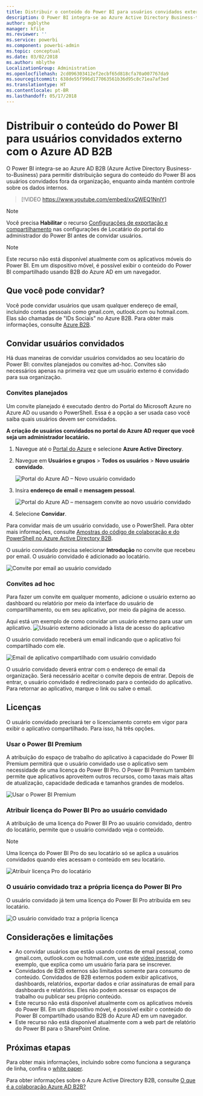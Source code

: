 ```yaml
---
title: Distribuir o conteúdo do Power BI para usuários convidados externo com o Azure AD B2B
description: O Power BI integra-se ao Azure Active Directory Business-to-business (Azure AD B2B) para permitir distribuição segura do conteúdo do Power BI aos usuários convidados fora da organização.
author: mgblythe
manager: kfile
ms.reviewer: ''
ms.service: powerbi
ms.component: powerbi-admin
ms.topic: conceptual
ms.date: 03/02/2018
ms.author: mblythe
LocalizationGroup: Administration
ms.openlocfilehash: 2cd096303412ef2ecbf65d818cfa70a007767da9
ms.sourcegitcommit: 638de55f996d177063561b36d95c8c71ea7af3ed
ms.translationtype: HT
ms.contentlocale: pt-BR
ms.lasthandoff: 05/17/2018
---
```

# <a name="distribute-power-bi-content-to-external-guest-users-with-azure-ad-b2b"></a>Distribuir o conteúdo do Power BI para usuários convidados externo com o Azure AD B2B

O Power BI integra-se ao Azure AD B2B (Azure Active Directory Business-to-Business) para permitir distribuição segura do conteúdo do Power BI aos usuários convidados fora da organização, enquanto ainda mantém controle sobre os dados internos.

> [!VIDEO https://www.youtube.com/embed/xxQWEQ1NnlY]

> [!NOTE]
> Você precisa **Habilitar** o recurso [Configurações de exportação e compartilhamento](service-admin-portal.md#export-and-sharing-settings) nas configurações de Locatário do portal do administrador do Power BI antes de convidar usuários.

> [!NOTE]
> Este recurso não está disponível atualmente com os aplicativos móveis do Power BI. Em um dispositivo móvel, é possível exibir o conteúdo do Power BI compartilhado usando B2B do Azure AD em um navegador. 

## <a name="who-can-you-invite"></a>Que você pode convidar?

Você pode convidar usuários que usam qualquer endereço de email, incluindo contas pessoais como gmail.com, outlook.com ou hotmail.com. Elas são chamadas de "IDs Sociais" no Azure B2B. Para obter mais informações, consulte [Azure B2B](https://docs.microsoft.com/en-us/azure/active-directory/active-directory-b2b-what-is-azure-ad-b2b).

## <a name="invite-guest-users"></a>Convidar usuários convidados

Há duas maneiras de convidar usuários convidados ao seu locatário do Power BI: convites planejados ou convites ad-hoc. Convites são necessários apenas na primeira vez que um usuário externo é convidado para sua organização.

### <a name="planned-invites"></a>Convites planejados

Um convite planejado é executado dentro do Portal do Microsoft Azure no Azure AD ou usando o PowerShell. Essa é a opção a ser usada caso você saiba quais usuários devem ser convidados. 

**A criação de usuários convidados no portal do Azure AD requer que você seja um administrador locatário.**

1. Navegue até o [Portal do Azure](https://portal.azure.com) e selecione **Azure Active Directory**.

2. Navegue em **Usuários e grupos** > **Todos os usuários** > **Novo usuário convidado**.

    ![Portal do Azure AD – Novo usuário convidado](media/service-admin-azure-ad-b2b/azuread-portal-new-guest-user.png)

3. Insira **endereço de email** e **mensagem pessoal**.

    ![Portal do Azure AD – mensagem convite ao novo usuário convidado](media/service-admin-azure-ad-b2b/azuread-portal-invite-message.png)

4. Selecione **Convidar**.

Para convidar mais de um usuário convidado, use o PowerShell. Para obter mais informações, consulte [Amostras do código de colaboração e do PowerShell no Azure Active Directory B2B](https://docs.microsoft.com/azure/active-directory/b2b/code-samples).

O usuário convidado precisa selecionar **Introdução** no convite que recebeu por email. O usuário convidado é adicionado ao locatário.

![Convite por email ao usuário convidado](media/service-admin-azure-ad-b2b/guest-user-invite-email.png)

### <a name="ad-hoc-invites"></a>Convites ad hoc

Para fazer um convite em qualquer momento, adicione o usuário externo ao dashboard ou relatório por meio da interface do usuário de compartilhamento, ou em seu aplicativo, por meio da página de acesso.

Aqui está um exemplo de como convidar um usuário externo para usar um aplicativo.
![Usuário externo adicionado à lista de acesso do aplicativo](media/service-admin-azure-ad-b2b/power-bi-app-access.png)

O usuário convidado receberá um email indicando que o aplicativo foi compartilhado com ele.

![Email de aplicativo compartilhado com usuário convidado](media/service-admin-azure-ad-b2b/guest-user-invite-email2.png)

O usuário convidado deverá entrar com o endereço de email da organização. Será necessário aceitar o convite depois de entrar. Depois de entrar, o usuário convidado é redirecionado para o conteúdo do aplicativo. Para retornar ao aplicativo, marque o link ou salve o email.

## <a name="licensing"></a>Licenças

O usuário convidado precisará ter o licenciamento correto em vigor para exibir o aplicativo compartilhado. Para isso, há três opções.

### <a name="use-power-bi-premium"></a>Usar o Power BI Premium

A atribuição do espaço de trabalho do aplicativo à capacidade do Power BI Premium permitirá que o usuário convidado use o aplicativo sem necessidade de uma licença do Power BI Pro. O Power BI Premium também permite que aplicativos aproveitem outros recursos, como taxas mais altas de atualização, capacidade dedicada e tamanhos grandes de modelos.

![Usar o Power BI Premium](media/service-admin-azure-ad-b2b/license-approach1.png)

### <a name="assign-power-bi-pro-license-to-guest-user"></a>Atribuir licença do Power BI Pro ao usuário convidado

A atribuição de uma licença do Power BI Pro ao usuário convidado, dentro do locatário, permite que o usuário convidado veja o conteúdo.

> [!NOTE]
> Uma licença do Power BI Pro do seu locatário só se aplica a usuários convidados quando eles acessam o conteúdo em seu locatário.

![Atribuir licença Pro do locatário](media/service-admin-azure-ad-b2b/license-approach2.png)

### <a name="guest-user-brings-their-own-power-bi-pro-license"></a>O usuário convidado traz a própria licença do Power BI Pro

O usuário convidado já tem uma licença do Power BI Pro atribuída em seu locatário.

![O usuário convidado traz a própria licença](media/service-admin-azure-ad-b2b/license-approach3.png)

## <a name="considerations-and-limitations"></a>Considerações e limitações

* Ao convidar usuários que estão usando contas de email pessoal, como gmail.com, outlook.com ou hotmail.com, use este [vídeo inserido](https://docs.microsoft.com/en-us/azure/active-directory/active-directory-b2b-redemption-experience) de exemplo, que explica como um usuário faria para se inscrever.
* Convidados de B2B externos são limitados somente para consumo de conteúdo. Convidados de B2B externos podem exibir aplicativos, dashboards, relatórios, exportar dados e criar assinaturas de email para dashboards e relatórios. Eles não podem acessar os espaços de trabalho ou publicar seu próprio conteúdo.
* Este recurso não está disponível atualmente com os aplicativos móveis do Power BI. Em um dispositivo móvel, é possível exibir o conteúdo do Power BI compartilhado usando B2B do Azure AD em um navegador.
* Este recurso não está disponível atualmente com a web part de relatório do Power BI para o SharePoint Online.

## <a name="next-steps"></a>Próximas etapas

Para obter mais informações, incluindo sobre como funciona a segurança de linha, confira o [white paper](https://aka.ms/powerbi-b2b-whitepaper).

Para obter informações sobre o Azure Active Directory B2B, consulte [O que é a colaboração Azure AD B2B?](https://docs.microsoft.com/azure/active-directory/active-directory-b2b-what-is-azure-ad-b2b)
